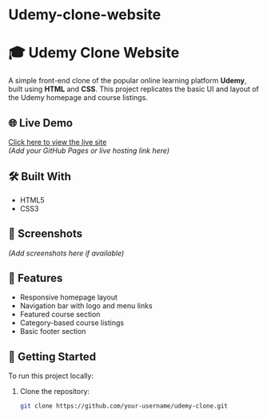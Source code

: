 # Udemy-clone-website
# 🎓 Udemy Clone Website

A simple front-end clone of the popular online learning platform **Udemy**, built using **HTML** and **CSS**. This project replicates the basic UI and layout of the Udemy homepage and course listings.

## 🌐 Live Demo

[Click here to view the live site](#)  
*(Add your GitHub Pages or live hosting link here)*

## 🛠️ Built With

- HTML5
- CSS3

## 📸 Screenshots

*(Add screenshots here if available)*

## 📁 Features

- Responsive homepage layout
- Navigation bar with logo and menu links
- Featured course section
- Category-based course listings
- Basic footer section

## 🚀 Getting Started

To run this project locally:

1. Clone the repository:

   ```bash
   git clone https://github.com/your-username/udemy-clone.git
